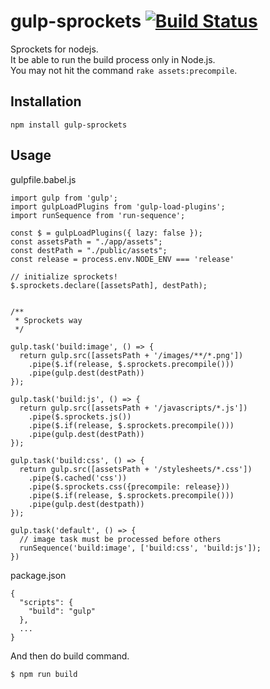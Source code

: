 # gulp-sprockets [![Build Status](https://travis-ci.org/waka/gulp-sprockets.svg?branch=master)](https://travis-ci.org/waka/gulp-sprockets)


Sprockets for nodejs.  
It be able to run the build process only in Node.js.  
You may not hit the command `rake assets:precompile`.

## Installation

```
npm install gulp-sprockets
```

## Usage

gulpfile.babel.js

```
import gulp from 'gulp';
import gulpLoadPlugins from 'gulp-load-plugins';
import runSequence from 'run-sequence';

const $ = gulpLoadPlugins({ lazy: false });
const assetsPath = "./app/assets";
const destPath = "./public/assets";
const release = process.env.NODE_ENV === 'release'

// initialize sprockets!
$.sprockets.declare([assetsPath], destPath);


/**
 * Sprockets way
 */

gulp.task('build:image', () => {
  return gulp.src([assetsPath + '/images/**/*.png'])
    .pipe($.if(release, $.sprockets.precompile()))
    .pipe(gulp.dest(destPath))
});

gulp.task('build:js', () => {
  return gulp.src([assetsPath + '/javascripts/*.js'])
    .pipe($.sprockets.js())
    .pipe($.if(release, $.sprockets.precompile()))
    .pipe(gulp.dest(destPath))
});

gulp.task('build:css', () => {
  return gulp.src([assetsPath + '/stylesheets/*.css'])
    .pipe($.cached('css'))
    .pipe($.sprockets.css({precompile: release}))
    .pipe($.if(release, $.sprockets.precompile()))
    .pipe(gulp.dest(destpath))
});

gulp.task('default', () => {
  // image task must be processed before others
  runSequence('build:image', ['build:css', 'build:js']);
})

```

package.json

```
{
  "scripts": {
    "build": "gulp"
  },
  ...
}
```

And then do build command.

```
$ npm run build
```
